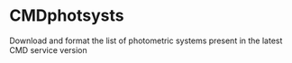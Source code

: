 # CMDphotsysts
Download and format the list of photometric systems present in the latest CMD service version
